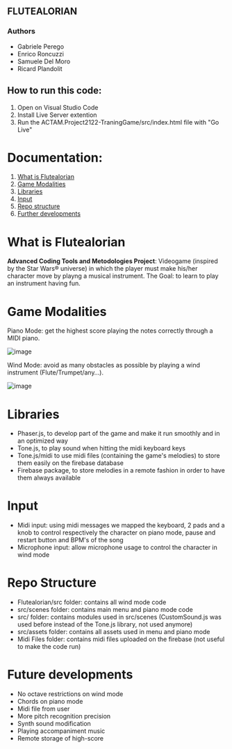 ## FLUTEALORIAN

### Authors
- Gabriele Perego
- Enrico Roncuzzi
- Samuele Del Moro
- Ricard Plandolit

## How to run this code:
1. Open on Visual Studio Code
2. Install Live Server extention
3. Run the ACTAM.Project2122-TraningGame/src/index.html file with "Go Live"

# Documentation:
1. [What is Flutealorian](#what)
2. [Game Modalities](#modes)
3. [Libraries](#libraries)
4. [Input](#input)
5. [Repo structure](#repo)
6. [Further developments](#future)

# What is Flutealorian <a name = "what"></a>
**Advanced Coding Tools and Metodologies Project**:
Videogame (inspired by the Star Wars® universe) in which the player must make his/her character move by playng a musical instrument.
The Goal: to learn to play an instrument having fun.

# Game Modalities <a name = "modes"></a>  
Piano Mode: get the highest score playing the notes correctly through a MIDI piano.

![image](https://user-images.githubusercontent.com/56070706/150505483-602517b3-a395-43b1-ac48-8f284c9904fc.png)

Wind Mode: avoid as many obstacles as possible by playing a wind instrument (Flute/Trumpet/any…).

![image](https://user-images.githubusercontent.com/56070706/150505543-d64e3557-8691-48ee-b545-9def5fbfe40c.png)

# Libraries <a name = "libraries"></a>  
- Phaser.js, to develop part of the game and make it run smoothly and in an optimized way
- Tone.js, to play sound when hitting the midi keyboard keys
- Tone.js/midi to use midi files (containing the game's melodies) to store them easily on the firebase database
- Firebase package, to store melodies in a remote fashion in order to have them always available

# Input <a name = "input"></a>  
- Midi input: using midi messages we mapped the keyboard, 2 pads and a knob to control respectively the character on piano mode, pause and restart button and BPM's of the song
- Microphone input: allow microphone usage to control the character in wind mode

# Repo Structure <a name = "repo"></a>
- Flutealorian/src folder: contains all wind mode code
- src/scenes folder: contains main menu and piano mode code
- src/ folder: contains modules used in src/scenes (CustomSound.js was used before instead of the Tone.js library, not used anymore)
- src/assets folder: contains all assets used in menu and piano mode
- Midi Files folder: contains midi files uploaded on the firebase (not useful to make the code run)

# Future developments <a name = "future"></a>  
- No octave restrictions on wind mode
- Chords on piano mode
- Midi file from user
- More pitch recognition precision
- Synth sound modification
- Playing accompaniment music
- Remote storage of high-score
